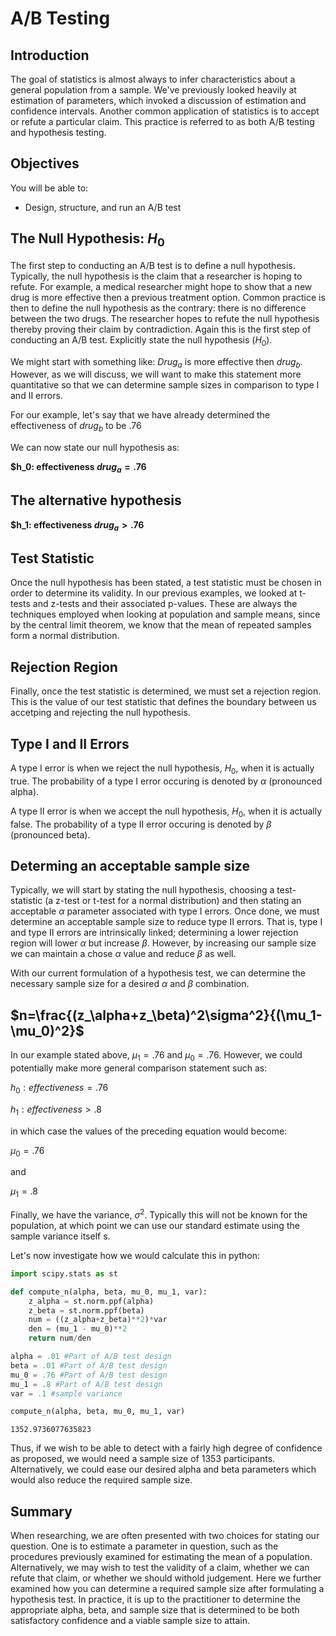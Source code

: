
# A/B Testing

## Introduction

The goal of statistics is almost always to infer characteristics about a general population from a sample. We've previously looked heavily at estimation of parameters, which invoked a discussion of estimation and confidence intervals. Another common application of statistics is to accept or refute a particular claim. This practice is referred to as both A/B testing and hypothesis testing. 

## Objectives
You will be able to:

* Design, structure, and run an A/B test

## The Null Hypothesis: $H_0$

The first step to conducting an A/B test is to define a null hypothesis. Typically, the null hypothesis is the claim that a researcher is hoping to refute. For example, a medical researcher might hope to show that a new drug is more effective then a previous treatment option. Common practice is then to define the null hypothesis as the contrary: there is no difference between the two drugs. The researcher hopes to refute the null hypothesis thereby proving their claim by contradiction. Again this is the first step of conducting an A/B test. Explicitly state the null hypothesis ($H_0$).

We might start with something like: $Drug_a$ is more effective then $drug_b$.
However, as we will discuss, we will want to make this statement more quantitative so that we can determine sample sizes in comparison to type I and II errors. 

For our example, let's say that we have already determined the effectiveness of $drug_b$ to be .76

We can now state our null hypothesis as:

**$h_0: effectiveness $drug_a=.76$**

## The alternative hypothesis

**$h_1: effectiveness $drug_a>.76$**

## Test Statistic

Once the null hypothesis has been stated, a test statistic must be chosen in order to determine its validity. In our previous examples, we looked at t-tests and z-tests and their associated p-values. These are always the techniques employed when looking at population and sample means, since by the central limit theorem, we know that the mean of repeated samples form a normal distribution. 

## Rejection Region

Finally, once the test statistic is determined, we must set a rejection region. This is the value of our test statistic that defines the boundary between us accetping and rejecting the null hypothesis. 

## Type I and II Errors

A type I error is when we reject the null hypothesis, $H_0$, when it is actually true. The probability of a type I error occuring is denoted by $\alpha$ (pronounced alpha).  

A type II error is when we accept the null hypothesis, $H_0$, when it is actually false. The probability of a type II error occuring is denoted by $\beta$ (pronounced beta).

## Determing an acceptable sample size

Typically, we will start by stating the null hypothesis, choosing a test-statistic (a z-test or t-test for a normal distribution) and then stating an acceptable $\alpha$ parameter associated with type I errors. Once done, we must determine an acceptable sample size to reduce type II errors. That is, type I and type II errors are intrinsically linked; determining a lower rejection region will lower $\alpha$ but increase $\beta$. However, by increasing our sample size we can maintain a chose $\alpha$ value and reduce $\beta$ as well.  

With our current formulation of a hypothesis test, we can determine the necessary sample size for a desired $\alpha$ and $\beta$ combination. 

## $n=\frac{(z_\alpha+z_\beta)^2\sigma^2}{(\mu_1-\mu_0)^2}$

In our example stated above, $\mu_1=.76$ and $\mu_0=.76$. However, we could potentially make more general comparison statement such as:

$h_0: effectiveness = .76$

$h_1: effectiveness > .8$

in which case the values of the preceding equation would become:

$\mu_0 = .76$

and 

$\mu_1 = .8$


Finally, we have the variance, $\sigma^2$. Typically this will not be known for the population, at which point we can use our standard estimate using the sample variance itself s.

Let's now investigate how we would calculate this in python:



```python
import scipy.stats as st
```


```python
def compute_n(alpha, beta, mu_0, mu_1, var):
    z_alpha = st.norm.ppf(alpha)
    z_beta = st.norm.ppf(beta)
    num = ((z_alpha+z_beta)**2)*var
    den = (mu_1 - mu_0)**2
    return num/den

alpha = .01 #Part of A/B test design
beta = .01 #Part of A/B test design
mu_0 = .76 #Part of A/B test design
mu_1 = .8 #Part of A/B test design
var = .1 #sample variance

compute_n(alpha, beta, mu_0, mu_1, var)
```




    1352.9736077635823



Thus, if we wish to be able to detect with a fairly high degree of confidence as proposed, we would need a sample size of 1353 participants. Alternatively, we could ease our desired alpha and beta parameters which would also reduce the required sample size.

## Summary

When researching, we are often presented with two choices for stating our question. One is to estimate a parameter in question, such as the procedures previously examined for estimating the mean of a population. Alternatively, we may wish to test the validity of a claim, whether we can refute that claim, or whether we should withold judgement. Here we further examined how you can determine a required sample size after formulating a hypothesis test. In practice, it is up to the practitioner to determine the appropriate alpha, beta, and sample size that is determined to be both satisfactory confidence and a viable sample size to attain.

